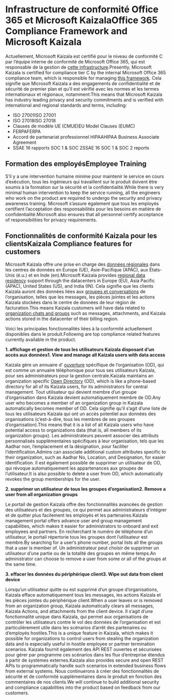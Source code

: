 # <a name="office-365-compliance-framework-and-microsoft-kaizala"></a><span data-ttu-id="778da-101">Infrastructure de conformité Office 365 et Microsoft Kaizala</span><span class="sxs-lookup"><span data-stu-id="778da-101">Office 365 Compliance Framework and Microsoft Kaizala</span></span>

<span data-ttu-id="778da-102">Actuellement, Microsoft Kaizala est certifié pour le niveau de conformité C par l’équipe interne de conformité de Microsoft Office 365, qui est responsable de la gestion de [cette infrastructure](https://download.microsoft.com/download/B/2/7/B27B3EF3-8849-4C18-8BA4-5AD755728620/Compliance%20Framework_customer%20guidance.pdf).</span><span class="sxs-lookup"><span data-stu-id="778da-102">Presently, Microsoft Kaizala is certified for compliance tier C by the internal Microsoft Office 365 compliance team, which is responsible for managing [this framework](https://download.microsoft.com/download/B/2/7/B27B3EF3-8849-4C18-8BA4-5AD755728620/Compliance%20Framework_customer%20guidance.pdf).</span></span> <span data-ttu-id="778da-103">Cela signifie que Microsoft Kaizala a des engagements de confidentialité et de sécurité de premier plan et qu’il est vérifié avec les normes et les termes internationaux et régionaux, notamment:</span><span class="sxs-lookup"><span data-stu-id="778da-103">This means that Microsoft Kaizala has industry leading privacy and security commitments and is verified with international and regional standards and terms, including:</span></span>

- <span data-ttu-id="778da-104">ISO 27001</span><span class="sxs-lookup"><span data-stu-id="778da-104">ISO 27001</span></span>
- <span data-ttu-id="778da-105">ISO 27018</span><span class="sxs-lookup"><span data-stu-id="778da-105">ISO 27018</span></span>
- <span data-ttu-id="778da-106">Clauses de modèle UE (CMUE)</span><span class="sxs-lookup"><span data-stu-id="778da-106">EU Model Clauses (EUMC)</span></span>
- <span data-ttu-id="778da-107">FERPA</span><span class="sxs-lookup"><span data-stu-id="778da-107">FERPA</span></span>
- <span data-ttu-id="778da-108">Accord de partenariat professionnel HIPAA</span><span class="sxs-lookup"><span data-stu-id="778da-108">HIPAA Business Associate Agreement</span></span>
- <span data-ttu-id="778da-109">SSAE 16 rapports SOC 1 & SOC 2</span><span class="sxs-lookup"><span data-stu-id="778da-109">SSAE 16 SOC 1 & SOC 2 reports</span></span>

## <a name="employee-training"></a><span data-ttu-id="778da-110">Formation des employés</span><span class="sxs-lookup"><span data-stu-id="778da-110">Employee Training</span></span>

<span data-ttu-id="778da-111">S’il y a une intervention humaine minime pour maintenir le service en cours d’exécution, tous les ingénieurs qui travaillent sur le produit doivent être soumis à la formation sur la sécurité et la confidentialité.</span><span class="sxs-lookup"><span data-stu-id="778da-111">While there is very minimal human intervention to keep the service running, all the engineers who work on the product are required to undergo the security and privacy awareness training.</span></span> <span data-ttu-id="778da-112">Microsoft s’assure également que tous les employés certifient l’acceptation des responsabilités pour les besoins en matière de confidentialité.</span><span class="sxs-lookup"><span data-stu-id="778da-112">Microsoft also ensures that all personnel certify acceptance of responsibilities for privacy requirements.</span></span> 

## <a name="kaizala-compliance-features-for-customers"></a><span data-ttu-id="778da-113">Fonctionnalités de conformité Kaizala pour les clients</span><span class="sxs-lookup"><span data-stu-id="778da-113">Kaizala Compliance features for customers</span></span>

<span data-ttu-id="778da-114">Microsoft Kaizala offre une prise en charge des [données régionales](dataresidency.md) dans les centres de données en Europe (UE), Asie-Pacifique (APAC), aux États-Unis (é.u.) et en Inde (en).</span><span class="sxs-lookup"><span data-stu-id="778da-114">Microsoft Kaizala provides [regional data residency](dataresidency.md) support through the datacenters in Europe (EU), Asia Pacific (APAC), United States (US), and India (IN).</span></span> <span data-ttu-id="778da-115">Cela signifie que les clients Kaizala auront des données liées aux [groupes et conversations](https://support.office.com/article/organization-chats-and-groups-in-kaizala-c8a7855c-d232-4914-811c-f6708734dcc3) de l’organisation, telles que les messages, les pièces jointes et les actions Kaizala stockées dans le centre de données de leur région de facturation.</span><span class="sxs-lookup"><span data-stu-id="778da-115">This means Kaizala customers will have data related to [organization chats and groups](https://support.office.com/article/organization-chats-and-groups-in-kaizala-c8a7855c-d232-4914-811c-f6708734dcc3) such as messages, attachments, and Kaizala actions stored in the datacenter of their billing region.</span></span>

<span data-ttu-id="778da-116">Voici les principales fonctionnalités liées à la conformité actuellement disponibles dans le produit.</span><span class="sxs-lookup"><span data-stu-id="778da-116">Following are top compliance related features currently available in the product.</span></span> 

<span data-ttu-id="778da-117">**1. affichage et gestion de tous les utilisateurs Kaizala disposant d’un accès aux données**</span><span class="sxs-lookup"><span data-stu-id="778da-117">**1. View and manage all Kaizala users with data access**</span></span>

<span data-ttu-id="778da-118">Kaizala gère un annuaire d' [ouverture](https://docs.microsoft.com/office365/kaizala/set-up-directory) spécifique de l’organisation (OD), qui est comme un annuaire téléphonique pour tous ses utilisateurs Kaizala, pour ses administrateurs pour la gestion centrale.</span><span class="sxs-lookup"><span data-stu-id="778da-118">Kaizala maintains an organization specific [Open Directory](https://docs.microsoft.com/office365/kaizala/set-up-directory) (OD), which is like a phone-based directory for all of its Kaizala users, for its administrators for central management.</span></span> <span data-ttu-id="778da-119">Tout utilisateur qui devient membre d’un groupe d’organisation dans Kaizala devient automatiquement membre de OD.</span><span class="sxs-lookup"><span data-stu-id="778da-119">Any user who becomes a member of an organization group in Kaizala automatically becomes member of OD.</span></span> <span data-ttu-id="778da-120">Cela signifie qu’il s’agit d’une liste de tous les utilisateurs Kaizala qui ont un accès potentiel aux données des organisations (c’est-à-dire, tous les membres de ses groupes d’organisation).</span><span class="sxs-lookup"><span data-stu-id="778da-120">This means that it is a list of all Kaizala users who have potential access to organizations data (that is, all members of its organization groups).</span></span> <span data-ttu-id="778da-121">Les administrateurs peuvent associer des attributs personnalisés supplémentaires spécifiques à leur organisation, tels que les Aadhar non, l’emplacement et la désignation, pour faciliter l’identification.</span><span class="sxs-lookup"><span data-stu-id="778da-121">Admins can associate additional custom attributes specific to their organization, such as Aadhar No, Location, and Designation, for easier identification.</span></span> <span data-ttu-id="778da-122">Il est également possible de supprimer un utilisateur de OD, qui révoque automatiquement les appartenances aux groupes de l’utilisateur.</span><span class="sxs-lookup"><span data-stu-id="778da-122">It is also possible to delete a user from OD, which automatically revokes the group memberships for the user.</span></span>

<span data-ttu-id="778da-123">**2. supprimer un utilisateur de tous les groupes d’organisation**</span><span class="sxs-lookup"><span data-stu-id="778da-123">**2. Remove a user from all organization groups**</span></span> 

<span data-ttu-id="778da-124">Le portail de gestion Kaizala offre des fonctionnalités avancées de gestion des utilisateurs et des groupes, ce qui permet aux administrateurs d’intégrer et de quitter plus facilement les employés et les partenaires.</span><span class="sxs-lookup"><span data-stu-id="778da-124">Kaizala management portal offers advance user and group management capabilities, which makes it easier for administrators to onboard and exit employees and partners.</span></span> <span data-ttu-id="778da-125">En recherchant le numéro de téléphone d’un utilisateur, le portail répertorie tous les groupes dont l’utilisateur est membre.</span><span class="sxs-lookup"><span data-stu-id="778da-125">By searching for a user’s phone number, portal lists all the groups that a user is member of.</span></span> <span data-ttu-id="778da-126">Un administrateur peut choisir de supprimer un utilisateur d’une partie ou de la totalité des groupes en même temps.</span><span class="sxs-lookup"><span data-stu-id="778da-126">An administrator can choose to remove a user from some or all of the groups at the same time.</span></span> 

<span data-ttu-id="778da-127">**3. effacer les données du périphérique client**</span><span class="sxs-lookup"><span data-stu-id="778da-127">**3.  Wipe out data from client device**</span></span>

<span data-ttu-id="778da-128">Lorsqu’un utilisateur quitte ou est supprimé d’un groupe d’organisations, Kaizala efface automatiquement tous les messages, les actions Kaizala et les pièces jointes du périphérique client.</span><span class="sxs-lookup"><span data-stu-id="778da-128">When a user leaves or is removed from an organization group, Kaizala automatically clears all messages, Kaizala Actions, and attachments from the client device.</span></span> <span data-ttu-id="778da-129">Il s’agit d’une fonctionnalité unique dans Kaizala, qui permet aux organisations de contrôler les utilisateurs contre le vol des données de l’organisation et est particulièrement utile dans les scénarios d’arrêt des partenaires ou d’employés hostiles.</span><span class="sxs-lookup"><span data-stu-id="778da-129">This is a unique feature in Kaizala, which makes it possible for organizations to control users from stealing the organization data and is especially useful in hostile employee or partner termination scenarios.</span></span> <span data-ttu-id="778da-130">Kaizala fournit également des API REST ouvertes et sécurisées pour gérer par programme ces scénarios dans les flux d’entreprise étendus à partir de systèmes externes.</span><span class="sxs-lookup"><span data-stu-id="778da-130">Kaizala also provides secure and open REST APIs to programmatically handle such scenarios in extended business flows from external systems.</span></span> <span data-ttu-id="778da-131">Nous continuerons à créer des fonctionnalités de sécurité et de conformité supplémentaires dans le produit en fonction des commentaires de nos clients.</span><span class="sxs-lookup"><span data-stu-id="778da-131">We will continue to build additional security and compliance capabilities into the product based on feedback from our customers.</span></span>
